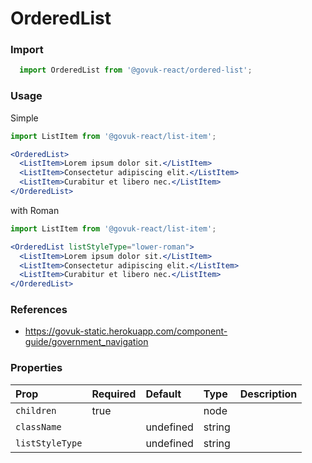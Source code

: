OrderedList
===========

### Import
```js
  import OrderedList from '@govuk-react/ordered-list';
```
<!-- STORY -->

### Usage


Simple
```jsx
import ListItem from '@govuk-react/list-item';

<OrderedList>
  <ListItem>Lorem ipsum dolor sit.</ListItem>
  <ListItem>Consectetur adipiscing elit.</ListItem>
  <ListItem>Curabitur et libero nec.</ListItem>
</OrderedList>
```

with Roman
```jsx
import ListItem from '@govuk-react/list-item';

<OrderedList listStyleType="lower-roman">
  <ListItem>Lorem ipsum dolor sit.</ListItem>
  <ListItem>Consectetur adipiscing elit.</ListItem>
  <ListItem>Curabitur et libero nec.</ListItem>
</OrderedList>
```

### References
- https://govuk-static.herokuapp.com/component-guide/government_navigation

### Properties
Prop | Required | Default | Type | Description
:--- | :------- | :------ | :--- | :----------
 `children` | true |  | node | 
 `className` |  | undefined | string | 
 `listStyleType` |  | undefined | string | 


